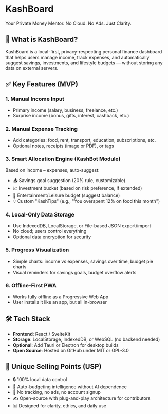 # KashBoard

Your Private Money Mentor. No Cloud. No Ads. Just Clarity.

## 🧠 What is KashBoard?

KashBoard is a local-first, privacy-respecting personal finance dashboard that helps users manage income, track expenses, and automatically suggest savings, investments, and lifestyle budgets — without storing any data on external servers.

## ✅ Key Features (MVP)

### 1. Manual Income Input
- Primary income (salary, business, freelance, etc.)
- Surprise income (bonus, gifts, interest, cashback, etc.)

### 2. Manual Expense Tracking
- Add categories: food, rent, transport, education, subscriptions, etc.
- Optional notes, receipts (image or PDF), or tags

### 3. Smart Allocation Engine (KashBot Module)
Based on income – expenses, auto-suggest:
- 📥 Savings goal suggestion (20% rule, customizable)
- 📈 Investment bucket (based on risk preference, if extended)
- 🎉 Entertainment/Leisure budget (suggest balance)
- 💡 Custom "KashTips" (e.g., "You overspent 12% on food this month")

### 4. Local-Only Data Storage
- Use IndexedDB, LocalStorage, or File-based JSON export/import
- No cloud; users control everything
- Optional data encryption for security

### 5. Progress Visualization
- Simple charts: income vs expenses, savings over time, budget pie charts
- Visual reminders for savings goals, budget overflow alerts

### 6. Offline-First PWA
- Works fully offline as a Progressive Web App
- User installs it like an app, but all in-browser

## 🛠️ Tech Stack

- **Frontend**: React / SvelteKit
- **Storage**: LocalStorage, IndexedDB, or WebSQL (no backend needed)
- **Optional**: Add Tauri or Electron for desktop builds
- **Open Source**: Hosted on GitHub under MIT or GPL-3.0

## 🌟 Unique Selling Points (USP)

- 🔒 100% local data control
- 🧠 Auto-budgeting intelligence without AI dependence
- 🚫 No tracking, no ads, no account signup
- ✍️ Open-source with plug-and-play architecture for contributors
- 📊 Designed for clarity, ethics, and daily use
